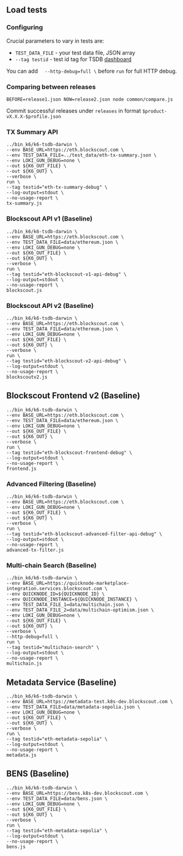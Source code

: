 ## Load tests

### Configuring

Crucial parameters to vary in tests are:
- `TEST_DATA_FILE` - your test data file, JSON array
- `--tag testid` - test id tag for TSDB [dashboard](https://grafana.k8s-dev.blockscout.com/d/a21-pyAWz/k6-load-test-view?orgId=1&from=now-5m&to=now&var-testid=eth-tx-summary-debug&timezone=browser&editIndex=0)

You can add `  --http-debug=full \` before `run` for full HTTP debug.

### Comparing between releases
```
BEFORE=release1.json NOW=release2.json node common/compare.js
```
Commit successful releases under `releases` in format `$product-vX.X.X-$profile.json`

### TX Summary API

```
../bin_k6/k6-tsdb-darwin \
--env BASE_URL=https://eth.blockscout.com \
--env TEST_DATA_FILE=../test_data/eth-tx-summary.json \
--env LOKI_GUN_DEBUG=none \
--out ${K6_OUT_FILE} \
--out ${K6_OUT} \
--verbose \
run \
--tag testid="eth-tx-summary-debug" \
--log-output=stdout \
--no-usage-report \
tx-summary.js
```

### Blockscout API v1 (Baseline)
```
../bin_k6/k6-tsdb-darwin \
--env BASE_URL=https://eth.blockscout.com \
--env TEST_DATA_FILE=data/ethereum.json \
--env LOKI_GUN_DEBUG=none \
--out ${K6_OUT_FILE} \
--out ${K6_OUT} \
--verbose \
run \
--tag testid="eth-blockscout-v1-api-debug" \
--log-output=stdout \
--no-usage-report \
blockscout.js
```

### Blockscout API v2 (Baseline)
```
../bin_k6/k6-tsdb-darwin \
--env BASE_URL=https://eth.blockscout.com \
--env TEST_DATA_FILE=data/ethereum.json \
--env LOKI_GUN_DEBUG=none \
--out ${K6_OUT_FILE} \
--out ${K6_OUT} \
--verbose \
run \
--tag testid="eth-blockscout-v2-api-debug" \
--log-output=stdout \
--no-usage-report \
blockscoutv2.js
```

## Blockscout Frontend v2 (Baseline)
```
../bin_k6/k6-tsdb-darwin \
--env BASE_URL=https://eth.blockscout.com \
--env TEST_DATA_FILE=data/ethereum.json \
--env LOKI_GUN_DEBUG=none \
--out ${K6_OUT_FILE} \
--out ${K6_OUT} \
--verbose \
run \
--tag testid="eth-blockscout-frontend-debug" \
--log-output=stdout \
--no-usage-report \
frontend.js
```

### Advanced Filtering (Baseline)
```
../bin_k6/k6-tsdb-darwin \
--env BASE_URL=https://eth.blockscout.com \
--env LOKI_GUN_DEBUG=none \
--out ${K6_OUT_FILE} \
--out ${K6_OUT} \
--verbose \
run \
--tag testid="eth-blockscout-advanced-filter-api-debug" \
--log-output=stdout \
--no-usage-report \
advanced-tx-filter.js
```

### Multi-chain Search (Baseline)
```
../bin_k6/k6-tsdb-darwin \
--env BASE_URL=https://quicknode-marketplace-integration.services.blockscout.com \
--env QUICKNODE_ID=${QUICKNODE_ID} \
--env QUICKNODE_INSTANCE=${QUICKNODE_INSTANCE} \
--env TEST_DATA_FILE_1=data/multichain.json \
--env TEST_DATA_FILE_2=data/multichain-optimism.json \
--env LOKI_GUN_DEBUG=none \
--out ${K6_OUT_FILE} \
--out ${K6_OUT} \
--verbose \
--http-debug=full \
run \
--tag testid="multichain-search" \
--log-output=stdout \
--no-usage-report \
multichain.js
```

## Metadata Service (Baseline)
```
../bin_k6/k6-tsdb-darwin \
--env BASE_URL=https://metadata-test.k8s-dev.blockscout.com \
--env TEST_DATA_FILE=data/metadata-sepolia.json \
--env LOKI_GUN_DEBUG=none \
--out ${K6_OUT_FILE} \
--out ${K6_OUT} \
--verbose \
run \
--tag testid="eth-metadata-sepolia" \
--log-output=stdout \
--no-usage-report \
metadata.js
```

## BENS (Baseline)
```
../bin_k6/k6-tsdb-darwin \
--env BASE_URL=https://bens.k8s-dev.blockscout.com \
--env TEST_DATA_FILE=data/bens.json \
--env LOKI_GUN_DEBUG=none \
--out ${K6_OUT_FILE} \
--out ${K6_OUT} \
--verbose \
run \
--tag testid="eth-metadata-sepolia" \
--log-output=stdout \
--no-usage-report \
bens.js
```